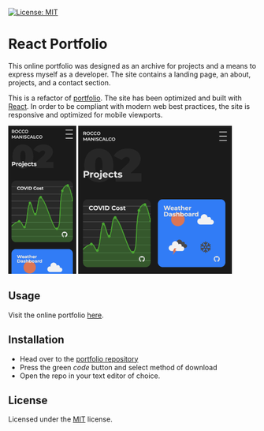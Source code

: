 [![License: MIT](https://img.shields.io/badge/License-MIT-blue.svg)](https://opensource.org/licenses/MIT)

# React Portfolio

This online portfolio was designed as an archive for projects and a means to express myself as a developer. The site contains a landing page, an about, projects, and a contact section.

This is a refactor of [portfolio](https://github.com/roccomaniscalco/portfolioreact). The site has been optimized and built with [React](https://reactjs.org/). In order to be compliant with modern web best practices, the site is responsive and optimized for mobile viewports.

<img src="./client/public/assets/mobileScreenshot.png" alt="Site screenshot on mobile" height="300px">
<img src="./client/public/assets/desktopScreenshot.png" alt="Site screenshot on desktop" height="300px">

## Usage

Visit the online portfolio [here](https://rocco-maniscalco.herokuapp.com/).

## Installation

- Head over to the [portfolio repository](https://github.com/roccomaniscalco/react-portfolio)
- Press the green _code_ button and select method of download
- Open the repo in your text editor of choice.

## License

Licensed under the [MIT](https://opensource.org/licenses/MIT) license.